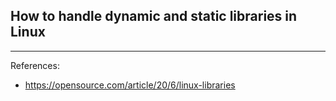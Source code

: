 ## How to handle dynamic and static libraries in Linux

---

References:
- https://opensource.com/article/20/6/linux-libraries
